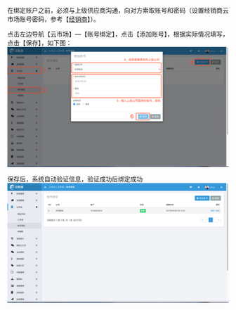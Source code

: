 在绑定账户之前，必须与上级供应商沟通，向对方索取账号和密码（设置经销商云市场账号密码，参考【[经销商](/jing-xiao-shang/tian-jia-jing-xiao-shang.md)】）。

点击左边导航【云市场】—【账号绑定】，点击【添加账号】，根据实际情况填写，点击【保存】，如下图：![](/assets/ysc-1.png)

保存后，系统自动验证信息，验证成功后绑定成功![](/assets/ysc-2.png)



